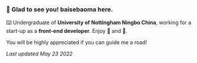 ### 👋 Glad to see you! **baisebaoma** here.

⌨️ Undergraduate of **University of Nottingham Ningbo China**, working for a start-up as a **front-end developer**. Enjoy 🎵 and 🎹.

You will be highly appreciated if you can guide me a road!

_Last updated May 23 2022_
